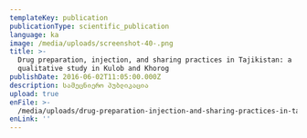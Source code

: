```yaml
---
templateKey: publication
publicationType: scientific_publication
language: ka
image: /media/uploads/screenshot-40-.png
title: >-
  Drug preparation, injection, and sharing practices in Tajikistan: a
  qualitative study in Kulob and Khorog
publishDate: 2016-06-02T11:05:00.000Z
description: სამეცნიერო პუბლიკაცია
upload: true
enFile: >-
  /media/uploads/drug-preparation-injection-and-sharing-practices-in-tajikistan.pdf
enLink: ''
---
```


